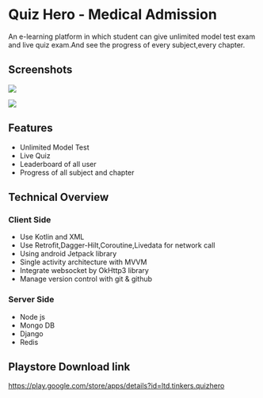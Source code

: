 
# Quiz Hero - Medical Admission

An e-learning platform in which student can give unlimited model test exam and live quiz exam.And see the progress of every subject,every chapter.


## Screenshots


![](https://user-images.githubusercontent.com/53580076/221098427-831c6d77-f9ac-47de-9dc9-e472737c725f.png)


![](https://user-images.githubusercontent.com/53580076/221098394-39eb86aa-6cff-4043-a21d-83a8202475d4.png)
## Features

- Unlimited Model Test
- Live Quiz
- Leaderboard of all user
- Progress of all subject and chapter


## Technical Overview

### Client Side
- Use Kotlin and XML
- Use Retrofit,Dagger-Hilt,Coroutine,Livedata for network call
- Using android Jetpack library
- Single activity  architecture with MVVM
- Integrate websocket by OkHttp3 library 
- Manage version control with git & github

### Server Side
- Node js
- Mongo DB
- Django
- Redis

## Playstore Download link
https://play.google.com/store/apps/details?id=ltd.tinkers.quizhero
